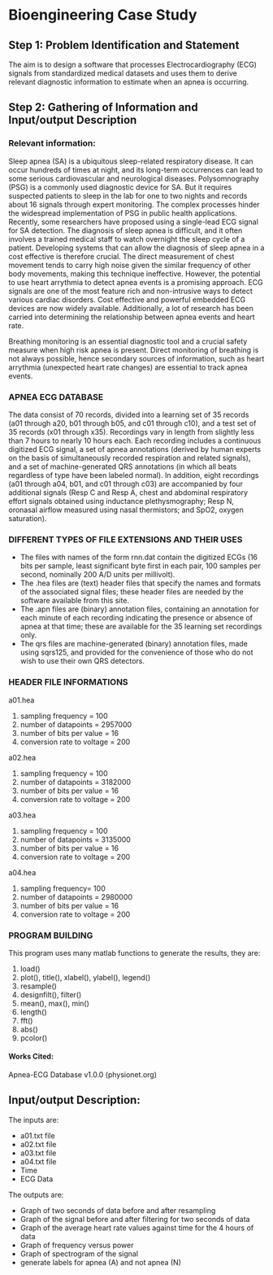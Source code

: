 # Bioengineering Case Study

## Step 1: Problem Identification and Statement
The aim is to design a software that processes Electrocardiography (ECG) signals from standardized
medical datasets and uses them to derive relevant diagnostic information to estimate when an apnea is
occurring.

## Step 2: Gathering of Information and Input/output Description
### Relevant information:
Sleep apnea (SA) is a ubiquitous sleep-related respiratory disease. It can occur hundreds of times
at night, and its long-term occurrences can lead to some serious cardiovascular and neurological
diseases. Polysomnography (PSG) is a commonly used diagnostic device for SA. But it requires
suspected patients to sleep in the lab for one to two nights and records about 16 signals through
expert monitoring. The complex processes hinder the widespread implementation of PSG in
public health applications. Recently, some researchers have proposed using a single-lead ECG
signal for SA detection. The diagnosis of sleep apnea is difficult, and it often involves a trained
medical staff to watch overnight the sleep cycle of a patient. Developing systems that can allow
the diagnosis of sleep apnea in a cost effective is therefore crucial. The direct measurement of
chest movement tends to carry high noise given the similar frequency of other body movements,
making this technique ineffective. However, the potential to use heart arrythmia to detect apnea
events is a promising approach. ECG signals are one of the most feature rich and non-intrusive
ways to detect various cardiac disorders. Cost effective and powerful embedded ECG devices are
now widely available. Additionally, a lot of research has been carried into determining the
relationship between apnea events and heart rate.

Breathing monitoring is an essential diagnostic tool and a crucial safety measure when high risk
apnea is present. Direct monitoring of breathing is not always possible, hence secondary sources
of information, such as heart arrythmia (unexpected heart rate changes) are essential to track
apnea events.

### APNEA ECG DATABASE
The data consist of 70 records, divided into a learning set of 35 records (a01 through a20, b01
through b05, and c01 through c10), and a test set of 35 records (x01 through x35).
Recordings vary in length from slightly less than 7 hours to nearly 10 hours each. Each recording
includes a continuous digitized ECG signal, a set of apnea annotations (derived by human
experts on the basis of simultaneously recorded respiration and related signals), and a set of
machine-generated QRS annotations (in which all beats regardless of type have been labeled
normal). In addition, eight recordings (a01 through a04, b01, and c01 through c03) are
accompanied by four additional signals (Resp C and Resp A, chest and abdominal respiratory
effort signals obtained using inductance plethysmography; Resp N, oronasal airflow measured
using nasal thermistors; and SpO2, oxygen saturation).

### DIFFERENT TYPES OF FILE EXTENSIONS AND THEIR USES
- The files with names of the form rnn.dat contain the digitized ECGs (16 bits per sample,
least significant byte first in each pair, 100 samples per second, nominally 200 A/D units
per millivolt).
- The .hea files are (text) header files that specify the names and formats of the associated
signal files; these header files are needed by the software available from this site.
- The .apn files are (binary) annotation files, containing an annotation for each minute of
each recording indicating the presence or absence of apnea at that time; these are
available for the 35 learning set recordings only.
- The qrs files are machine-generated (binary) annotation files, made using sqrs125, and
provided for the convenience of those who do not wish to use their own QRS detectors.

### HEADER FILE INFORMATIONS
a01.hea
1. sampling frequency = 100
2. number of datapoints = 2957000
3. number of bits per value = 16
4. conversion rate to voltage = 200

a02.hea
1. sampling frequency = 100
2. number of datapoints = 3182000
3. number of bits per value = 16
4. conversion rate to voltage = 200

a03.hea
1. sampling frequency = 100
2. number of datapoints = 3135000
3. number of bits per value = 16
4. conversion rate to voltage = 200

a04.hea
1. sampling frequency= 100
2. number of datapoints = 2980000
3. number of bits per value = 16
4. conversion rate to voltage = 200

### PROGRAM BUILDING
This program uses many matlab functions to generate the results, they are:
1. load()
2. plot(), title(), xlabel(), ylabel(), legend()
3. resample()
4. designfilt(), filter()
5. mean(), max(), min()
6. length()
7. fft()
8. abs()
9. pcolor()

#### Works Cited:
Apnea-ECG Database v1.0.0 (physionet.org)

## Input/output Description:
The inputs are:
- a01.txt file
- a02.txt file
- a03.txt file
- a04.txt file
- Time
- ECG Data

The outputs are:
- Graph of two seconds of data before and after resampling
- Graph of the signal before and after filtering for two seconds of data
- Graph of the average heart rate values against time for the 4 hours of data
- Graph of frequency versus power
- Graph of spectrogram of the signal
- generate labels for apnea (A) and not apnea (N)
